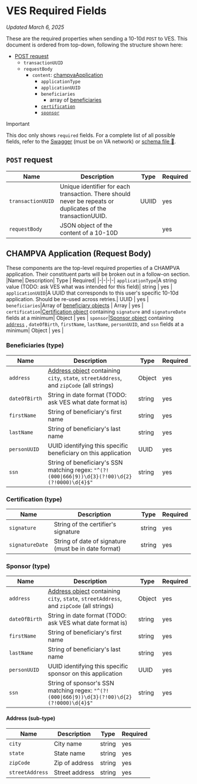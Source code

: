 # VES Required Fields

*Updated March 6, 2025*

These are the required properties when sending a 10-10d `POST` to VES. This document is ordered from top-down, following the structure shown here:

- [POST request](#post-request)
  - `transactionUUID`
  - `requestBody`
    - `content`: [champvaApplication](#champva-application-request-body)
      - `applicationType`
      - `applicationUUID`
      - `beneficiaries`
        - array of [beneficiaries](#beneficiaries-type)
      - [`certification`](#certification-type)
      - [`sponsor`](#sponsor-type)


> [!IMPORTANT]
> This doc only shows `required` fields. For a complete list of all possible fields, refer to the [Swagger](https://dev.ves.va.gov/ves-vfmp-app-svc/swagger-ui/index.html) (must be on VA network) or [schema file 📎](https://github.com/user-attachments/files/18350435/ves_champva_schema.json).

## `POST` request

|Name| Description| Type | Required|
|-|-|-|-|
`transactionUUID`|Unique identifier for each transaction. There should never be repeats or duplicates of the transactionUUID.| UUIID | yes |
`requestBody`|JSON object of the content of a 10-10D | | yes |

## CHAMPVA Application (Request Body)

These components are the top-level required properties of a CHAMPVA application. Their constituent parts will be broken out in a follow-on section.
|Name| Description| Type | Required|
|-|-|-|-|
`applicationType`|A string value (TODO: ask VES what was intended for this field)| string | yes |
`applicationUUID`|A UUID that corresponds to this user's specific 10-10d application. Should be re-used across retries.| UUID | yes |
`beneficiaries`|Array of [beneficiary objects](#beneficiaries-type) | Array | yes |
`certification`|[Certification object](#certification-type) containing `signature` and `signatureDate` fields at a minimum| Object | yes |
`sponsor`|[Sponsor object](#sponsor-type) containing [`address`](#address-sub-type) , `dateOfBirth`, `firstName`, `lastName`, `personUUID`, and `ssn` fields at a minimum| Object | yes |

### Beneficiaries (type)

|Name| Description| Type | Required|
|-|-|-|-|
`address`|[Address object](#address-sub-type) containing `city`, `state`, `streetAddress`, and `zipCode` (all strings)| Object | yes |
`dateOfBirth`|String in date format (TODO: ask VES what date format is)| string | yes |
`firstName`|String of beneficiary's first name| string | yes |
`lastName`|String of beneficiary's last name| string | yes |
`personUUID`|UUID identifying this specific beneficiary on this application| UUID | yes |
`ssn`|String of beneficiary's SSN matching regex: `"^(?!(000\|666\|9))\d{3}(?!00)\d{2}(?!0000)\d{4}$"`| string | yes  |

### Certification (type)

|Name| Description| Type | Required|
|-|-|-|-|
`signature`|String of the certifier's signature| string | yes |
`signatureDate`|String of date of signature (must be in date format)| string | yes |

### Sponsor (type)

|Name| Description| Type | Required|
|-|-|-|-|
`address`|[Address object](#address-sub-type) containing `city`, `state`, `streetAddress`, and `zipCode` (all strings)| Object | yes |
`dateOfBirth`|String in date format (TODO: ask VES what date format is)| string | yes |
`firstName`|String of beneficiary's first name| string | yes |
`lastName`|String of beneficiary's last name| string | yes |
`personUUID`|UUID identifying this specific sponsor on this application| UUID | yes |
`ssn`|String of sponsor's SSN matching regex: `"^(?!(000\|666\|9))\d{3}(?!00)\d{2}(?!0000)\d{4}$"`| string | yes  |

#### Address (sub-type)

|Name| Description| Type | Required|
|-|-|-|-|
`city`| City name | string | yes |
`state`|State name | string | yes |
`zipCode`|Zip of address| string | yes |
`streetAddress`|Street address| string| yes |
